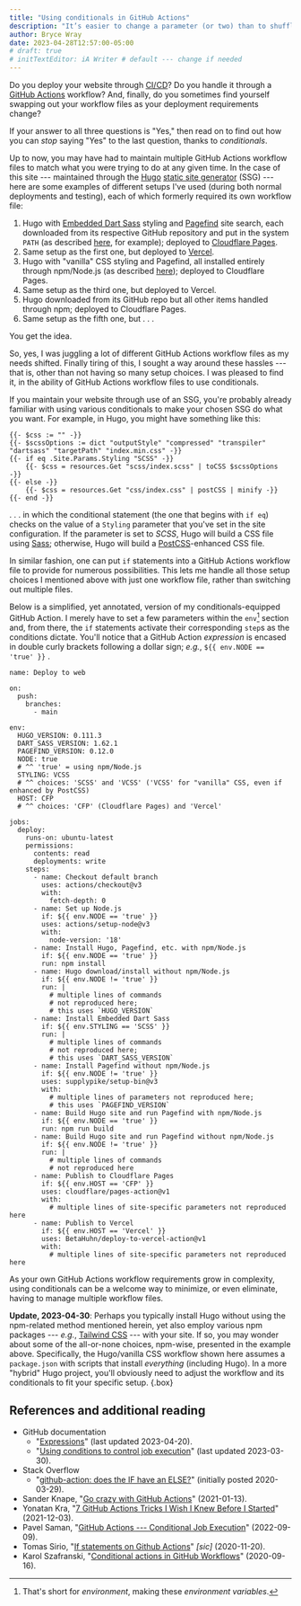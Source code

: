 ```yaml
---
title: "Using conditionals in GitHub Actions"
description: "It’s easier to change a parameter (or two) than to shuffle among multiple files."
author: Bryce Wray
date: 2023-04-28T12:57:00-05:00
# draft: true
# initTextEditor: iA Writer # default --- change if needed
---
```


Do you deploy your website through [CI/CD](https://www.infoworld.com/article/3271126/what-is-cicd-continuous-integration-and-continuous-delivery-explained.html)? Do you handle it through a [GitHub Actions](https://github.com/features/actions) workflow? And, finally, do you sometimes find yourself swapping out your workflow files as your deployment requirements change?

If your answer to all three questions is "Yes," then read on to find out how you can *stop* saying "Yes" to the last question, thanks to *conditionals*.

<!--more-->

Up to now, you may have had to maintain multiple GitHub Actions workflow files to match what you were trying to do at any given time. In the case of this site --- maintained through the [Hugo](https://gohugo.io) [static site generator](https://github.com/myles/awesome-static-generators) (SSG) --- here are some examples of different setups I've used (during both normal deployments and testing), each of which formerly required its own workflow file:

1. Hugo with [Embedded Dart Sass](https://github.com/sass/dart-sass-embedded/) styling and [Pagefind](https://pagefind.app) site search, each downloaded from its respective GitHub repository and put in the system `PATH` (as described [here](https://www.brycewray.com/posts/2022/05/using-dart-sass-hugo-github-actions-edition/), for example); deployed to [Cloudflare Pages](https://pages.cloudflare.com).
2. Same setup as the first one, but deployed to [Vercel](https://vercel.com).
3. Hugo with "vanilla" CSS styling and Pagefind, all installed entirely through npm/Node.js (as described [here](https://www.brycewray.com/posts/2023/02/hugo-via-npm/)); deployed to Cloudflare Pages.
4. Same setup as the third one, but deployed to Vercel.
5. Hugo downloaded from its GitHub repo but all other items handled through npm; deployed to Cloudflare Pages.
6. Same setup as the fifth one, but . . .

You get the idea.

So, yes, I was juggling a lot of different GitHub Actions workflow files as my needs shifted. Finally tiring of this, I sought a way around these hassles --- that is, other than not having so many setup choices. I was pleased to find it, in the ability of GitHub Actions workflow files to use conditionals.

If you maintain your website through use of an SSG, you're probably already familiar with using various conditionals to make your chosen SSG do what you want. For example, in Hugo, you might have something like this:

```go-html-template{bigdiv=true}
{{- $css := "" -}}
{{- $scssOptions := dict "outputStyle" "compressed" "transpiler" "dartsass" "targetPath" "index.min.css" -}}
{{- if eq .Site.Params.Styling "SCSS" -}}
	{{- $css = resources.Get "scss/index.scss" | toCSS $scssOptions -}}
{{- else -}}
	{{- $css = resources.Get "css/index.css" | postCSS | minify -}}
{{- end -}}
```

. . . in which the conditional statement (the one that begins with `if eq`) checks on the value of a `Styling` parameter that you've set in the site configuration. If the parameter is set to *SCSS*, Hugo will build a CSS file using [Sass](https://sass-lang.com); otherwise, Hugo will build a [PostCSS](https://postcss.org)-enhanced CSS file.

In similar fashion, one can put `if` statements into a GitHub Actions workflow file to provide for numerous possibilities. This lets me handle all those setup choices I mentioned above with just one workflow file, rather than switching out multiple files.

Below is a simplified, yet annotated, version of my conditionals-equipped GitHub Action. I merely have to set a few parameters within the `env`[^env] section and, from there, the `if` statements activate their corresponding `step`s as the conditions dictate. You'll notice that a GitHub Action *expression* is encased in double curly brackets following a dollar sign; *e.g.*, `${{ env.NODE == 'true' }}` .

[^env]: That's short for *environment*, making these *environment variables*.

```yaml{bigdiv=true}
name: Deploy to web

on:
  push:
    branches:
      - main

env:
  HUGO_VERSION: 0.111.3
  DART_SASS_VERSION: 1.62.1
  PAGEFIND_VERSION: 0.12.0
  NODE: true
  # ^^ 'true' = using npm/Node.js
  STYLING: VCSS
  # ^^ choices: 'SCSS' and 'VCSS' ('VCSS' for "vanilla" CSS, even if enhanced by PostCSS)
  HOST: CFP
  # ^^ choices: 'CFP' (Cloudflare Pages) and 'Vercel'

jobs:
  deploy:
    runs-on: ubuntu-latest
    permissions:
      contents: read
      deployments: write
    steps:
      - name: Checkout default branch
        uses: actions/checkout@v3
        with:
          fetch-depth: 0
      - name: Set up Node.js
        if: ${{ env.NODE == 'true' }}
        uses: actions/setup-node@v3
        with:
          node-version: '18'
      - name: Install Hugo, Pagefind, etc. with npm/Node.js
        if: ${{ env.NODE == 'true' }}
        run: npm install
      - name: Hugo download/install without npm/Node.js
        if: ${{ env.NODE != 'true' }}
        run: |
          # multiple lines of commands
          # not reproduced here;
          # this uses `HUGO_VERSION`
      - name: Install Embedded Dart Sass
        if: ${{ env.STYLING == 'SCSS' }}
        run: |
          # multiple lines of commands
          # not reproduced here;
          # this uses `DART_SASS_VERSION`
      - name: Install Pagefind without npm/Node.js
        if: ${{ env.NODE != 'true' }}
        uses: supplypike/setup-bin@v3
        with:
          # multiple lines of parameters not reproduced here;
          # this uses `PAGEFIND_VERSION`
      - name: Build Hugo site and run Pagefind with npm/Node.js
        if: ${{ env.NODE == 'true' }}
        run: npm run build
      - name: Build Hugo site and run Pagefind without npm/Node.js
        if: ${{ env.NODE != 'true' }}
        run: |
          # multiple lines of commands
          # not reproduced here
      - name: Publish to Cloudflare Pages
        if: ${{ env.HOST == 'CFP' }}
        uses: cloudflare/pages-action@v1
        with:
          # multiple lines of site-specific parameters not reproduced here
      - name: Publish to Vercel
        if: ${{ env.HOST == 'Vercel' }}
        uses: BetaHuhn/deploy-to-vercel-action@v1
        with:
          # multiple lines of site-specific parameters not reproduced here
```

As your own GitHub Actions workflow requirements grow in complexity, using conditionals can be a welcome way to minimize, or even eliminate, having to manage multiple workflow files.

**Update, 2023-04-30**: Perhaps you typically install Hugo without using the npm-related method mentioned herein, yet also employ various npm packages --- *e.g.*, [Tailwind CSS](https://tailwindcss.com) --- with your site. If so, you may wonder about some of the all-or-none choices, npm-wise, presented in the example above. Specifically, the Hugo/vanilla CSS workflow shown here assumes a `package.json` with scripts that install *everything* (including Hugo). In a more "hybrid" Hugo project, you'll obviously need to adjust the workflow and its conditionals to fit your specific setup.
{.box}

## References and additional reading

- GitHub documentation
	- "[Expressions](https://docs.github.com/en/actions/learn-github-actions/expressions)" (last updated <span class="nobrk">2023-04-20</span>).
	- "[Using conditions to control job execution](https://docs.github.com/en/actions/using-jobs/using-conditions-to-control-job-execution)" (last updated <span class="nobrk">2023-03-30</span>).
- Stack Overflow
	- "[github-action: does the IF have an ELSE?](https://stackoverflow.com/questions/60916931/github-action-does-the-if-have-an-else)" (initially posted <span class="nobrk">2020-03-29).
- Sander Knape, "[Go crazy with GitHub Actions](https://sanderknape.com/2021/01/go-crazy-github-actions/)" (<span class="nobrk">2021-01-13</span>).
- Yonatan Kra, "[7 GitHub Actions Tricks I Wish I Knew Before I Started](https://yonatankra.com/7-github-actions-tricks-i-wish-i-knew-before-i-started/)" (<span class="nobrk">2021-12-03</span>).
- Pavel Saman, "[GitHub Actions --- Conditional Job Execution](https://samanpavel.medium.com/github-actions-conditional-job-execution-e6aa363d2867)" (<span class="nobrk">2022-09-09</span>).
- Tomas Sirio, "[If statements on Github Actions](https://dev.to/tomassirio/if-statements-on-github-actions-545d)" *[sic]* (<span class="nobrk">2020-11-20</span>).
- Karol Szafranski, "[Conditional actions in GitHub Workflows](https://tabris.com/conditional-actions-in-github-workflows/)" (<span class="nobrk">2020-09-16</span>).

